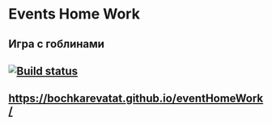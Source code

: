 # Events Home Work
## Игра с гоблинами
## [![Build status](https://ci.appveyor.com/api/projects/status/w68wgrlm3p2fp6gs?svg=true)](https://ci.appveyor.com/project/bochkarevatat/eventhomework)
## https://bochkarevatat.github.io/eventHomeWork/

